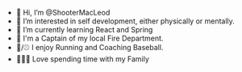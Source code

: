 - 👋 Hi, I’m @ShooterMacLeod
- 👀 I’m interested in self development, either physically or mentally.
- 🌱 I’m currently learning React and Spring
- 🚒 I'm a Captain of my local Fire Department.
- 👟/⚾ I enjoy Running and Coaching Baseball.
- 👩👦👦 Love spending time with my Family


<!---
ShooterMacLeod/ShooterMacLeod is a ✨ special ✨ repository because its `README.md` (this file) appears on your GitHub profile.
You can click the Preview link to take a look at your changes.
--->
